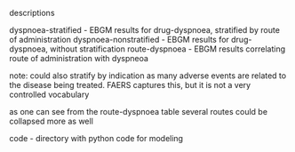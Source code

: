 
descriptions

dyspnoea-stratified -  EBGM results for drug-dyspnoea, stratified by route of administration
dyspnoea-nonstratified -  EBGM results for drug-dyspnoea, without stratification
route-dyspnoea -  EBGM results correlating route of administration with dyspneoa

note: could also stratify by indication as many adverse events are related to the disease being treated.  FAERS captures this, but it is not a very controlled vocabulary 

as one can see from the route-dyspnoea table several routes could be collapsed more as well

code - directory with python code for modeling


